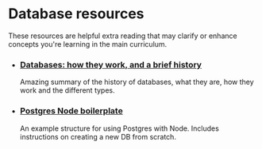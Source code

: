 # Database resources

These resources are helpful extra reading that may clarify or enhance concepts you're learning in the main curriculum.

- ### [Databases: how they work, and a brief history](https://seldo.com/posts/databases_how_they_work_and_a_brief_history)
  Amazing summary of the history of databases, what they are, how they work and the different types.
- ### [Postgres Node boilerplate](https://github.com/oliverjam/postgres-boilerplate)
  An example structure for using Postgres with Node. Includes instructions on creating a new DB from scratch.

